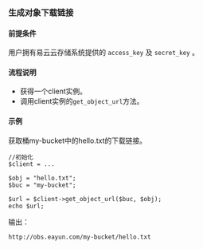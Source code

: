 ### 生成对象下载链接
#### 前提条件
用户拥有易云云存储系统提供的 `access_key` 及 `secret_key` 。

#### 流程说明

* 获得一个client实例。
* 调用client实例的`get_object_url`方法。

#### 示例

获取桶my-bucket中的hello.txt的下载链接。

```
//初始化
$client = ...
    
$obj = "hello.txt";
$buc = "my-bucket";

$url = $client->get_object_url($buc, $obj);
echo $url;
```
输出：
```
http://obs.eayun.com/my-bucket/hello.txt
```
